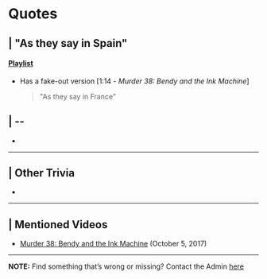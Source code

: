 # Quotes

## | "As they say in Spain"
#### [Playlist]()
- Has a fake-out version \[1:14 - *Murder 38: Bendy and the Ink Machine*]
  > "As they say in France"

## | --
- 

----

## | Other Trivia
- 

----

## | Mentioned Videos
- [Murder 38: Bendy and the Ink Machine](https://youtu.be/uPR11kq1wWI) \(October 5, 2017)

----

**NOTE:** Find something that’s wrong or missing? Contact the Admin [here](../chapter_2.md)